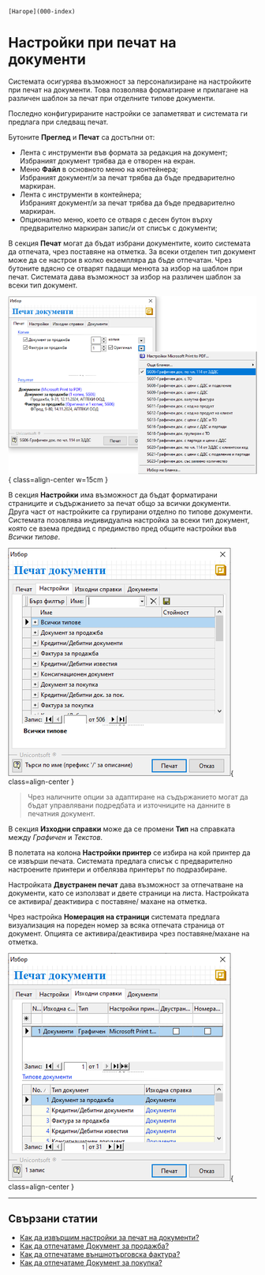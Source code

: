 ```{only} html
[Нагоре](000-index)
```

# **Настройки при печат на документи**

Системата осигурява възможност за персонализиране на настройките при печат на документи. Това позволява форматиране и прилагане на различен шаблон за печат при отделните типове документи.  

Последно конфигурираните настройки се запаметяват и системата ги предлага при следващ печат.  

 Бутоните **Преглед** и **Печат** са достъпни от:  
 - Лента с инструменти във формата за редакция на документ;  
 Избраният документ трябва да е отворен на екран.  
 - Меню **Файл** в основното меню на контейнера;  
 Избраният документ/и за печат трябва да бъде предварително маркиран.  
 - Лента с инструменти в контейнера;  
 Избраният документ/и за печат трябва да бъде предварително маркиран. 
 - Опционално меню, което се отваря с десен бутон върху предварително маркиран запис/и от списък с документи;    

В секция **Печат** могат да бъдат избрани документите, които системата да отпечата, чрез поставяне на отметка. За всеки отделен тип документ може да се настрои в колко екземпляра да бъде отпечатан. Чрез бутоните вдясно се отварят падащи менюта за избор на шаблон при печат. Системата дава възможност за избор на различен шаблон за всеки тип документ.  

![](902-doc-printing1.png){ class=align-center w=15cm }

В секция **Настройки** има възможност да бъдат форматирани страниците и съдържанието за печат общо за всички документи.  
Друга част от настройките са групирани отделно по типове документи. Системата позовлява индивидуална настройка за всеки тип документ, която се взема предвид с предимство пред общите настройки във *Всички типове*.  

![](902-doc-printing2.png){ class=align-center }

> Чрез наличните опции за адаптиране на съдържанието могат да бъдат управлявани подредбата и източниците на данните в печатния документ.

В секция **Изходни справки** може да се промени **Тип** на справката между
*Графичен* и *Текстов*.   

В полетата на колона **Настройки принтер** се избира на кой принтер да се извърши печата. Системата предлага списък с предварително настроените принтери и отбелязва принтерът по подразбиране. 

Настройката **Двустранен печат** дава възможност за отпечатване на документи, като се използват и двете страници на листа. Настройката се активира/ деактивира с поставяне/ махане на отметка.  

Чрез настройка **Номерация на страници** системата предлага визуализация на пореден номер за всяка отпечата страница от документ. Опцията се активира/деактивира чрез поставяне/махане на отметка.

![](902-doc-printing3.png){ class=align-center }
___
## Свързани статии

- [Как да извършим настройки за печат на документи?](https://www.unicontsoft.com/cms/node/157)  
- [Как да отпечатаме Документ за продажба?](https://www.unicontsoft.com/cms/node/27)  
- [Как да отпечатаме външнотърговска фактура?](https://www.unicontsoft.com/cms/node/135)  
- [Как да отпечатаме Документ за покупка?](https://www.unicontsoft.com/cms/node/25)  